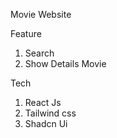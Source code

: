 Movie Website

Feature
1. Search
2. Show Details Movie

Tech
1. React Js
2. Tailwind css
3. Shadcn Ui
